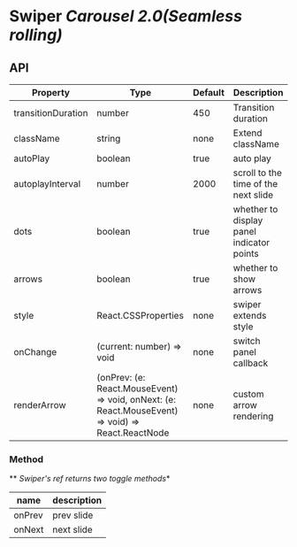 # Swiper *Carousel 2.0(Seamless rolling)*

<example />

## API

| Property | Type | Default | Description |
| --- | --- | --- | --- |
| transitionDuration | number | 450 | Transition duration |
| className | string | none | Extend className |
| autoPlay | boolean | true | auto play |
| autoplayInterval | number | 2000 | scroll to the time of the next slide |
| dots | boolean | true | whether to display panel indicator points |
| arrows | boolean | true | whether to show arrows |
| style | React.CSSProperties | none | swiper extends style |
| onChange | (current: number) => void | none | switch panel callback |
| renderArrow | (onPrev: (e: React.MouseEvent) => void, onNext: (e: React.MouseEvent) => void) => React.ReactNode | none | custom arrow rendering |

### Method

** *Swiper's ref returns two toggle methods**

| name | description | 
| --- | --- | 
| onPrev | prev slide  | 
| onNext | next slide |
